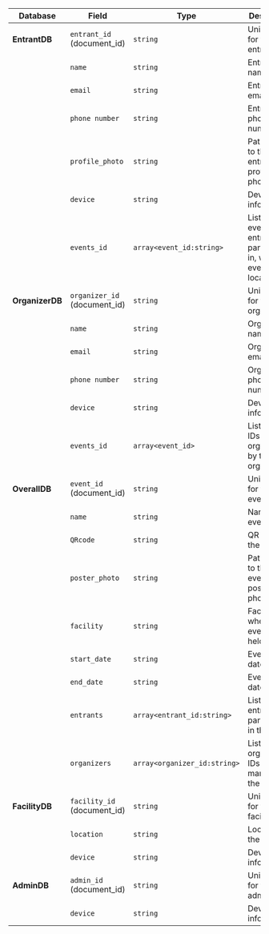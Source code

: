 | Database      | Field                      | Type                                          | Description                                                                       |
|---------------|----------------------------|-----------------------------------------------|-----------------------------------------------------------------------------------|
| **EntrantDB** | `entrant_id` (document_id)  | `string`                                      | Unique ID for the entrant                                                         |
|               | `name`                     | `string`                                      | Entrant's name                                                                    |
|               | `email`                    | `string`                                      | Entrant's email                                                                   |
|               | `phone number`             | `string`                                      | Entrant's phone number                                                            |
|               | `profile_photo`            | `string`                                      | Path or URL to the entrant's profile photo                                        |
|               | `device`                   | `string`                                      | Device information                                                                |
|               | `events_id`                | `array<event_id:string>`     | List of events the entrant is participating in, with event ID and location        |
| **OrganizerDB**| `organizer_id` (document_id)| `string`                                      | Unique ID for the organizer                                                       |
|               | `name`                     | `string`                                      | Organizer's name                                                                  |
|               | `email`                    | `string`                                      | Organizer's email                                                                 |
|               | `phone number`             | `string`                                      | Organizer's phone number                                                          |
|               | `device`                   | `string`                                      | Device information                                                                |
|               | `events_id`                | `array<event_id>`                             | List of event IDs organized by the organizer                                      |
| **OverallDB** | `event_id` (document_id)    | `string`                                      | Unique ID for the event                                                           |
|               | `name`                     | `string`                                      | Name of the event                                                                 |
|               | `QRcode`                   | `string`                                      | QR code for the event                                                             |
|               | `poster_photo`             | `string`                                      | Path or URL to the event's poster photo                                           |
|               | `facility`                 | `string`                                      | Facility where the event is held                                                  |
|               | `start_date`               | `string`                                      | Event start date                                                                  |
|               | `end_date`                 | `string`                                      | Event end date                                                                    |
|               | `entrants`                 | `array<entrant_id:string>`                    | List of entrant IDs participating in the event                                    |
|               | `organizers`               | `array<organizer_id:string>`                  | List of organizer IDs managing the event                                          |
| **FacilityDB**| `facility_id` (document_id) | `string`                                      | Unique ID for the facility                                                        |
|               | `location`                 | `string`                                      | Location of the facility                                                          |
|               | `device`                   | `string`                                      | Device information                                                                |
| **AdminDB**   | `admin_id` (document_id)    | `string`                                      | Unique ID for the admin                                                           |
|               | `device`                   | `string`                                      | Device information                                                                |
